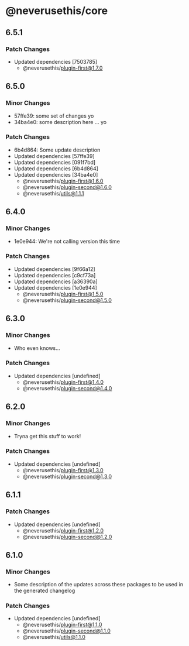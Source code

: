 # @neverusethis/core

## 6.5.1

### Patch Changes

- Updated dependencies [7503785]
  - @neverusethis/plugin-first@1.7.0

## 6.5.0

### Minor Changes

- 57ffe39: some set of changes yo
- 34ba4e0: some description here ... yo

### Patch Changes

- 6b4d864: Some update description
- Updated dependencies [57ffe39]
- Updated dependencies [091f7bd]
- Updated dependencies [6b4d864]
- Updated dependencies [34ba4e0]
  - @neverusethis/plugin-first@1.6.0
  - @neverusethis/plugin-second@1.6.0
  - @neverusethis/utils@1.1.1

## 6.4.0

### Minor Changes

- 1e0e944: We're not calling version this time

### Patch Changes

- Updated dependencies [9f66a12]
- Updated dependencies [c9cf73a]
- Updated dependencies [a36390a]
- Updated dependencies [1e0e944]
  - @neverusethis/plugin-first@1.5.0
  - @neverusethis/plugin-second@1.5.0

## 6.3.0

### Minor Changes

- Who even knows...

### Patch Changes

- Updated dependencies [undefined]
  - @neverusethis/plugin-first@1.4.0
  - @neverusethis/plugin-second@1.4.0

## 6.2.0

### Minor Changes

- Tryna get this stuff to work!

### Patch Changes

- Updated dependencies [undefined]
  - @neverusethis/plugin-first@1.3.0
  - @neverusethis/plugin-second@1.3.0

## 6.1.1

### Patch Changes

- Updated dependencies [undefined]
  - @neverusethis/plugin-first@1.2.0
  - @neverusethis/plugin-second@1.2.0

## 6.1.0

### Minor Changes

- Some description of the updates across these packages to be used in the generated changelog

### Patch Changes

- Updated dependencies [undefined]
  - @neverusethis/plugin-first@1.1.0
  - @neverusethis/plugin-second@1.1.0
  - @neverusethis/utils@1.1.0
